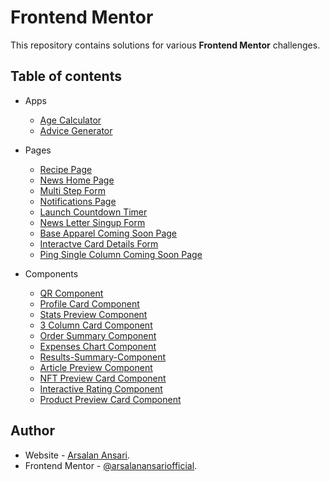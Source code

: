 # Frontend Mentor

This repository contains solutions for various **Frontend Mentor** challenges.

## Table of contents

- Apps

  - [Age Calculator](apps/age-calculator-app/README.md)
  - [Advice Generator](apps/age-calculator-app/README.md)

- Pages

  - [Recipe Page](pages/recipe-page/Readme.md)
  - [News Home Page](pages/news-home-page/Readme.md)
  - [Multi Step Form](pages/multi-step-form/Readme.md)
  - [Notifications Page](pages/notifications-page/Readme.md)
  - [Launch Countdown Timer](pages/launch-countdown-timer/Readme.md)
  - [News Letter Singup Form](pages/newsletter-singup-form/Readme.md)
  - [Base Apparel Coming Soon Page](pages/base-apparel-soon/Readme.md)
  - [Interactve Card Details Form](pages/interact-card-details-form/Readme.md)
  - [Ping Single Column Coming Soon Page](pages/ping-single-column-coming-soon/Readme.md)

- Components

  - [QR Component](components/qr-component/README.md)
  - [Profile Card Component](components/profile-card-component/README.md)
  - [Stats Preview Component](components/stats-preview-component/README.md)
  - [3 Column Card Component](components/3-column-card-component/README.md)
  - [Order Summary Component](components/order-summary-component/README.md)
  - [Expenses Chart Component](components/expenses-chart-component/README.md)
  - [Results-Summary-Component](components/results-summary-component/README.md)
  - [Article Preview Component](components/article-preview-component/README.md)
  - [NFT Preview Card Component](components/nft-preview-card-component/README.md)
  - [Interactive Rating Component](components/interactive-rating-component/README.md)
  - [Product Preview Card Component](components/product-preview-card-component/README.md)

## Author

- Website - [Arsalan Ansari](https://github.com/arsalanansariofficial/).
- Frontend Mentor - [@arsalanansariofficial](https://www.frontendmentor.io/profile/arsalanansariofficial).
